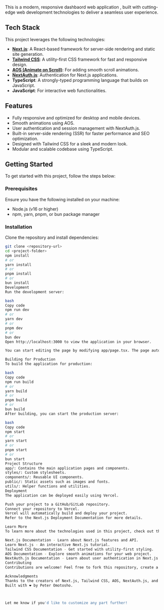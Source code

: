 This is a modern, responsive dashbaord web application , built with cutting-edge web development technologies to deliver a seamless user experience.

## Tech Stack

This project leverages the following technologies:  

- **[Next.js](https://nextjs.org)**: A React-based framework for server-side rendering and static site generation.  
- **[Tailwind CSS](https://tailwindcss.com)**: A utility-first CSS framework for fast and responsive design.  
- **[AOS (Animate on Scroll)](https://michalsnik.github.io/aos/)**: For adding smooth scroll animations.  
- **[NextAuth.js](https://next-auth.js.org)**: Authentication for Next.js applications.  
- **TypeScript**: A strongly-typed programming language that builds on JavaScript.  
- **JavaScript**: For interactive web functionalities.  

## Features

- Fully responsive and optimized for desktop and mobile devices.  
- Smooth animations using AOS.  
- User authentication and session management with NextAuth.js.  
- Built-in server-side rendering (SSR) for faster performance and SEO optimization.  
- Designed with Tailwind CSS for a sleek and modern look.  
- Modular and scalable codebase using TypeScript.  

## Getting Started

To get started with this project, follow the steps below:

### Prerequisites

Ensure you have the following installed on your machine:  
- Node.js (v16 or higher)  
- npm, yarn, pnpm, or bun package manager  

### Installation

Clone the repository and install dependencies:  
```bash
git clone <repository-url>
cd <project-folder>
npm install
# or
yarn install
# or
pnpm install
# or
bun install
Development
Run the development server:

bash
Copy code
npm run dev
# or
yarn dev
# or
pnpm dev
# or
bun dev
Open http://localhost:3000 to view the application in your browser.

You can start editing the page by modifying app/page.tsx. The page auto-updates as you edit the file.

Building for Production
To build the application for production:

bash
Copy code
npm run build
# or
yarn build
# or
pnpm build
# or
bun build
After building, you can start the production server:

bash
Copy code
npm start
# or
yarn start
# or
pnpm start
# or
bun start
Project Structure
app/: Contains the main application pages and components.
styles/: Custom stylesheets.
components/: Reusable UI components.
public/: Static assets such as images and fonts.
utils/: Helper functions and utilities.
Deployment
The application can be deployed easily using Vercel.

Push your project to a GitHub/GitLab repository.
Connect your repository to Vercel.
Vercel will automatically build and deploy your project.
Refer to the Next.js Deployment Documentation for more details.

Learn More
To learn more about the technologies used in this project, check out the following resources:

Next.js Documentation - Learn about Next.js features and API.
Learn Next.js - An interactive Next.js tutorial.
Tailwind CSS Documentation - Get started with utility-first styling.
AOS Documentation - Explore smooth animations for your web project.
NextAuth.js Documentation - Learn about user authentication in Next.js.
Contributing
Contributions are welcome! Feel free to fork this repository, create a branch, and submit a pull request.

Acknowledgments
Thanks to the creators of Next.js, Tailwind CSS, AOS, NextAuth.js, and other open-source tools used in this project.
Built with ❤️ by Peter Omotosho.



Let me know if you'd like to customize any part further!
